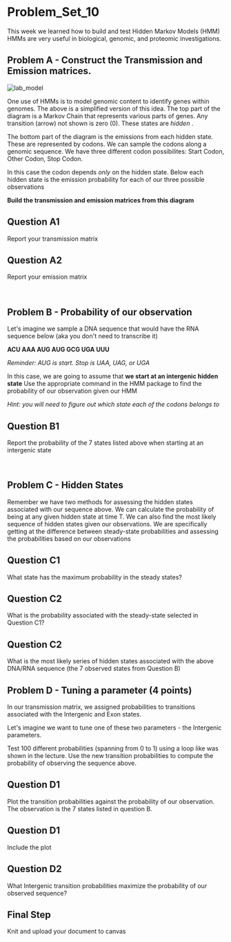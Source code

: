 # Problem_Set_10

This week we learned how to build and test Hidden Markov Models (HMM)
HMMs are very useful in biological, genomic, and proteomic investigations. 

## Problem A - Construct the Transmission and Emission matrices. 

![lab_model](https://user-images.githubusercontent.com/47755288/225417771-6d96f8af-61c4-4321-b07f-243674a64eab.png)

One use of HMMs is to model genomic content to identify genes within genomes. The above is a simplified version of this idea. 
The top part of the diagram is a Markov Chain that represents various parts of genes. Any transition (arrow) not shown is zero (0). 
These states are _hidden_ .

The bottom part of the diagram is the emissions from each hidden state. These are represented by codons. We can sample the codons along a genomic sequence. We have three different codon possibilites: Start Codon, Other Codon, Stop Codon. 

In this case the codon depends _only_ on the hidden state. Below each hidden state is the emission probability for each of our three possible observations 

**Build the transmission and emission matrices from this diagram**

## Question A1
Report your transmission matrix

## Question A2 
Report your emission matrix

&nbsp;
&nbsp;


## Problem B - Probability of our observation

Let's imagine we sample a DNA sequence that would have the RNA sequence below (aka you don't need to transcribe it) 

**ACU  AAA  AUG  AUG  GCG  UGA  UUU**

_Reminder: AUG is start. Stop is UAA, UAG, or UGA_

In this case, we are going to assume that **we start at an intergenic hidden state**
Use the appropriate command in the HMM package to find the probability of our observation given our HMM 

_Hint: you will need to figure out which state each of the codons belongs to_

## Question B1
Report the probability of the 7 states listed above when starting at an intergenic state

&nbsp;
&nbsp;

## Problem C - Hidden States

Remember we have two methods for assessing the hidden states associated with our sequence above. We can calculate the probability of being at any given hidden state at time T. We can also find the most likely sequence of hidden states given our observations. We are specifically getting at the difference between steady-state probabilities and assessing the probabilities based on our observations

## Question C1
What state has the maximum probability in the steady states?

## Question C2
What is the probability associated with the steady-state selected in Question C1?

## Question C2
What is the most likely series of hidden states associated with the above DNA/RNA sequence (the 7 observed states from Question B)
&nbsp;
&nbsp;

## Problem D - Tuning a parameter (4 points)

In our transmission matrix, we assigned probabilities to transitions associated with the Intergenic and Exon states. 

Let's imagine we want to tune one of these two parameters - the Intergenic parameters. 

Test 100 different probabilities (spanning from 0 to 1) using a loop like was shown in the lecture. Use the new transition probabilities to compute the probability of observing the sequence above. 

## Question D1
Plot the transition probabilities against the probability of our observation. The observation is the 7 states listed in question B.

## Question D1
Include the plot

## Question D2
What Intergenic transition probabilities maximize the probability of our observed sequence? 



## Final Step

Knit and upload your document to canvas







